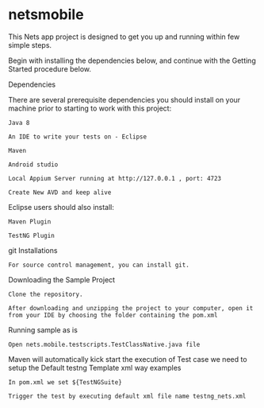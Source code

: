 # netsmobile
This Nets app project is designed to get you up and running within few simple steps.

Begin with installing the dependencies below, and continue with the Getting Started procedure below.

Dependencies

There are several prerequisite dependencies you should install on your machine prior to starting to work with this project:

    Java 8

    An IDE to write your tests on - Eclipse

    Maven

    Android studio

    Local Appium Server running at http://127.0.0.1 , port: 4723
    
    Create New AVD and keep alive

Eclipse users should also install:

    Maven Plugin

    TestNG Plugin


git Installations

    For source control management, you can install git.
	
Downloading the Sample Project

    Clone the repository.

    After downloading and unzipping the project to your computer, open it from your IDE by choosing the folder containing the pom.xml
	
Running sample as is

    Open nets.mobile.testscripts.TestClassNative.java file
	
Maven will automatically kick start the execution of Test case we need to setup the Default testng Template xml way examples 

	In pom.xml we set ${TestNGSuite} 
	
	Trigger the test by executing default xml file name testng_nets.xml

